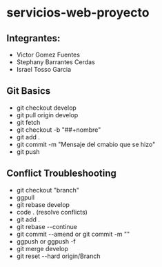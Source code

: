 # servicios-web-proyecto

## Integrantes:

- Victor Gomez Fuentes
- Stephany Barrantes Cerdas
- Israel Tosso Garcia

## Git Basics

- git checkout develop
- git pull origin develop
- git fetch
- git checkout -b "##+nombre"
- git add .
- git commit -m "Mensaje del cmabio que se hizo"
- git push

## Conflict Troubleshooting

- git checkout "branch"
- ggpull
- git rebase develop
- code . (resolve conflicts)
- git add .
- git rebase --continue
- git commit --amend or git commit -m ""
- ggpush or ggpush -f
- git merge develop
- git reset --hard origin/Branch